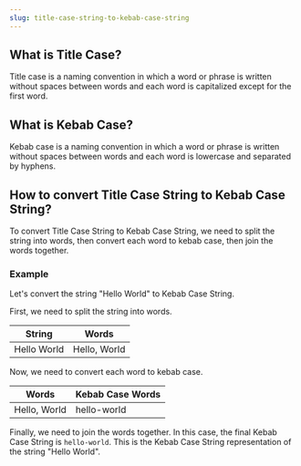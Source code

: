 ```yaml
---
slug: title-case-string-to-kebab-case-string
---
```


## What is Title Case?

Title case is a naming convention in which a word or phrase is written without spaces between words and each word is capitalized except for the first word.

## What is Kebab Case?

Kebab case is a naming convention in which a word or phrase is written without spaces between words and each word is lowercase and separated by hyphens.

## How to convert Title Case String to Kebab Case String?

To convert Title Case String to Kebab Case String, we need to split the string into words, then convert each word to kebab case, then join the words together.

### Example

Let's convert the string "Hello World" to Kebab Case String.

First, we need to split the string into words.

| String      | Words        |
| ----------- | ------------ |
| Hello World | Hello, World |

Now, we need to convert each word to kebab case.

| Words        | Kebab Case Words |
| ------------ | ---------------- |
| Hello, World | hello-world      |

Finally, we need to join the words together. In this case, the final Kebab Case String is `hello-world`. This is the Kebab Case String representation of the string "Hello World".
